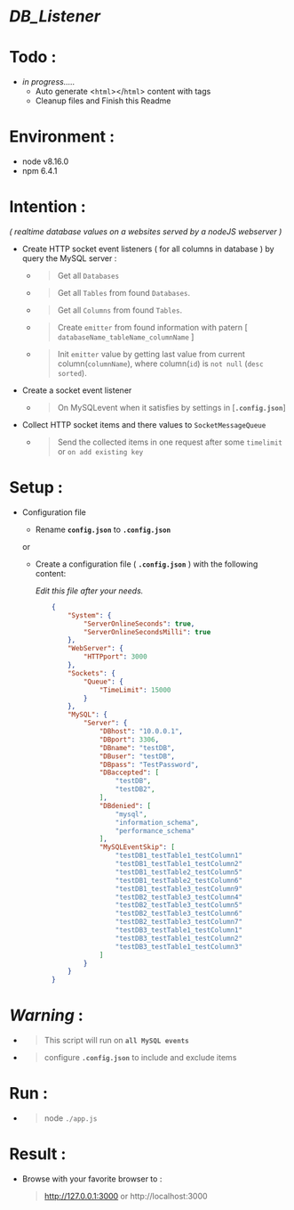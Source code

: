 # ***DB_Listener***


# Todo :

- _in progress....._ 
  - Auto generate <`html`></`html`> content  with tags
  - Cleanup files and Finish this Readme

# Environment :
- node v8.16.0
- npm 6.4.1

# Intention : 
*( realtime database values on a websites served by a nodeJS webserver )*
- Create HTTP socket event listeners ( for all columns in database ) by query the MySQL server :
    - > Get all `Databases`
    - > Get all `Tables` from found `Databases`.
    - > Get all `Columns` from found `Tables`.
    - > Create `emitter` from found information with patern [ `databaseName_tableName_columnName` ]
    - > Init `emitter` value by getting last value from current column(`columnName`), where column(`id`) is `not null` (`desc sorted`).

- Create a socket event listener
    - > On MySQLevent when it satisfies by settings in [**`.config.json`**]

- Collect HTTP socket items and there values to `SocketMessageQueue`
    - > Send the collected items in one request after some `timelimit` or `on add existing key`

# Setup :

- Configuration file
  - Rename **`config.json`** to **`.config.json`**

  or

  - Create a configuration file ( **`.config.json`** ) with the following content:

    *Edit this file after your needs.*

    ```JSON
        {
            "System": {
                "ServerOnlineSeconds": true,
                "ServerOnlineSecondsMilli": true
            },
            "WebServer": {
                "HTTPport": 3000
            },
            "Sockets": {
                "Queue": {
                    "TimeLimit": 15000
                }
            },
            "MySQL": {
                "Server": {
                    "DBhost": "10.0.0.1",
                    "DBport": 3306,
                    "DBname": "testDB",
                    "DBuser": "testDB",
                    "DBpass": "TestPassword",
                    "DBaccepted": [
                        "testDB",
                        "testDB2",
                    ],
                    "DBdenied": [
                        "mysql",
                        "information_schema",
                        "performance_schema"
                    ],
                    "MySQLEventSkip": [
                        "testDB1_testTable1_testColumn1"
                        "testDB1_testTable1_testColumn2"
                        "testDB1_testTable2_testColumn5"
                        "testDB1_testTable2_testColumn6"
                        "testDB1_testTable3_testColumn9"
                        "testDB2_testTable3_testColumn4"
                        "testDB2_testTable3_testColumn5"
                        "testDB2_testTable3_testColumn6"
                        "testDB2_testTable3_testColumn7"
                        "testDB3_testTable1_testColumn1"
                        "testDB3_testTable1_testColumn2"
                        "testDB3_testTable1_testColumn3"
                    ]
                }
            }
        }

    ```
# ***Warning*** :
- > This script will run on **`all MySQL events`**
- > configure **`.config.json`** to include and exclude items

# Run :
- > node `./app.js`

# Result :

- Browse with your favorite browser to :
    > http://127.0.0.1:3000 or http://localhost:3000 
